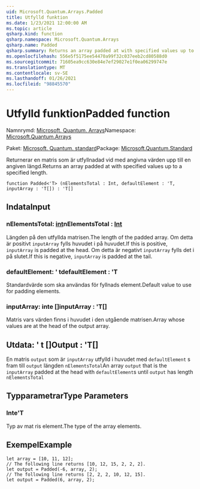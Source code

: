 ```yaml
---
uid: Microsoft.Quantum.Arrays.Padded
title: Utfylld funktion
ms.date: 1/23/2021 12:00:00 AM
ms.topic: article
qsharp.kind: function
qsharp.namespace: Microsoft.Quantum.Arrays
qsharp.name: Padded
qsharp.summary: Returns an array padded at with specified values up to a specified length.
ms.openlocfilehash: 556e5f5175ee54470a99f32c037eeb2cd80588d0
ms.sourcegitcommit: 71605ea9cc630e84e7ef29027e1f0ea06299747e
ms.translationtype: MT
ms.contentlocale: sv-SE
ms.lasthandoff: 01/26/2021
ms.locfileid: "98845570"
---
```

# <a name="padded-function"></a><span data-ttu-id="1acfd-102">Utfylld funktion</span><span class="sxs-lookup"><span data-stu-id="1acfd-102">Padded function</span></span>

<span data-ttu-id="1acfd-103">Namnrymd: [Microsoft. Quantum. Arrays](xref:Microsoft.Quantum.Arrays)</span><span class="sxs-lookup"><span data-stu-id="1acfd-103">Namespace: [Microsoft.Quantum.Arrays](xref:Microsoft.Quantum.Arrays)</span></span>

<span data-ttu-id="1acfd-104">Paket: [Microsoft. Quantum. standard](https://nuget.org/packages/Microsoft.Quantum.Standard)</span><span class="sxs-lookup"><span data-stu-id="1acfd-104">Package: [Microsoft.Quantum.Standard](https://nuget.org/packages/Microsoft.Quantum.Standard)</span></span>


<span data-ttu-id="1acfd-105">Returnerar en matris som är utfyllnadad vid med angivna värden upp till en angiven längd.</span><span class="sxs-lookup"><span data-stu-id="1acfd-105">Returns an array padded at with specified values up to a specified length.</span></span>

```qsharp
function Padded<'T> (nElementsTotal : Int, defaultElement : 'T, inputArray : 'T[]) : 'T[]
```


## <a name="input"></a><span data-ttu-id="1acfd-106">Indata</span><span class="sxs-lookup"><span data-stu-id="1acfd-106">Input</span></span>

### <a name="nelementstotal--int"></a><span data-ttu-id="1acfd-107">nElementsTotal: [int](xref:microsoft.quantum.lang-ref.int)</span><span class="sxs-lookup"><span data-stu-id="1acfd-107">nElementsTotal : [Int](xref:microsoft.quantum.lang-ref.int)</span></span>

<span data-ttu-id="1acfd-108">Längden på den utfyllda matrisen.</span><span class="sxs-lookup"><span data-stu-id="1acfd-108">The length of the padded array.</span></span> <span data-ttu-id="1acfd-109">Om detta är positivt `inputArray` fylls huvudet i på huvudet.</span><span class="sxs-lookup"><span data-stu-id="1acfd-109">If this is positive, `inputArray` is padded at the head.</span></span> <span data-ttu-id="1acfd-110">Om detta är negativt `inputArray` fylls det i på slutet.</span><span class="sxs-lookup"><span data-stu-id="1acfd-110">If this is negative, `inputArray` is padded at the tail.</span></span>


### <a name="defaultelement--t"></a><span data-ttu-id="1acfd-111">defaultElement: ' t</span><span class="sxs-lookup"><span data-stu-id="1acfd-111">defaultElement : 'T</span></span>

<span data-ttu-id="1acfd-112">Standardvärde som ska användas för fyllnads element.</span><span class="sxs-lookup"><span data-stu-id="1acfd-112">Default value to use for padding elements.</span></span>


### <a name="inputarray--t"></a><span data-ttu-id="1acfd-113">inputArray: inte []</span><span class="sxs-lookup"><span data-stu-id="1acfd-113">inputArray : 'T[]</span></span>

<span data-ttu-id="1acfd-114">Matris vars värden finns i huvudet i den utgående matrisen.</span><span class="sxs-lookup"><span data-stu-id="1acfd-114">Array whose values are at the head of the output array.</span></span>



## <a name="output--t"></a><span data-ttu-id="1acfd-115">Utdata: ' t []</span><span class="sxs-lookup"><span data-stu-id="1acfd-115">Output : 'T[]</span></span>

<span data-ttu-id="1acfd-116">En matris `output` som är `inputArray` utfylld i huvudet med `defaultElement` s fram till `output` längden `nElementsTotal`</span><span class="sxs-lookup"><span data-stu-id="1acfd-116">An array `output` that is the `inputArray` padded at the head with `defaultElement`s until `output` has length `nElementsTotal`</span></span>

## <a name="type-parameters"></a><span data-ttu-id="1acfd-117">Typparametrar</span><span class="sxs-lookup"><span data-stu-id="1acfd-117">Type Parameters</span></span>

### <a name="t"></a><span data-ttu-id="1acfd-118">Inte</span><span class="sxs-lookup"><span data-stu-id="1acfd-118">'T</span></span>

<span data-ttu-id="1acfd-119">Typ av mat ris element.</span><span class="sxs-lookup"><span data-stu-id="1acfd-119">The type of the array elements.</span></span>

## <a name="example"></a><span data-ttu-id="1acfd-120">Exempel</span><span class="sxs-lookup"><span data-stu-id="1acfd-120">Example</span></span>

```qsharp
let array = [10, 11, 12];
// The following line returns [10, 12, 15, 2, 2, 2].
let output = Padded(-6, array, 2);
// The following line returns [2, 2, 2, 10, 12, 15].
let output = Padded(6, array, 2);
```